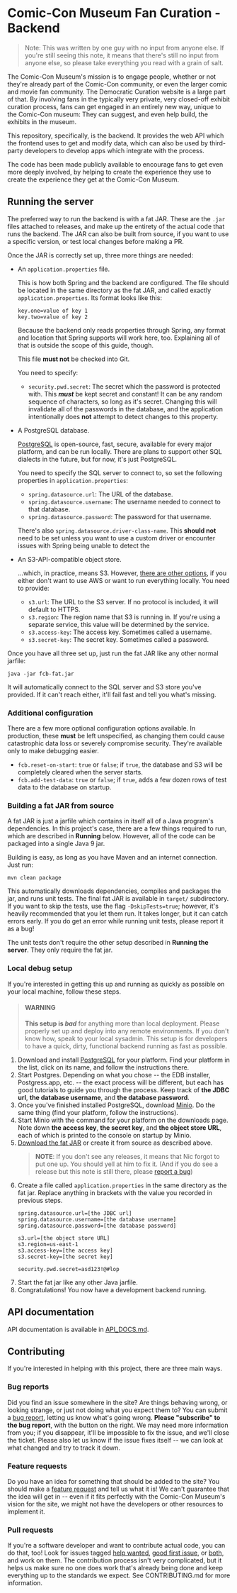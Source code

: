# Comic-Con Museum Fan Curation - Backend

> Note: This was written by one guy with no input from anyone else. If you're
> still seeing this note, it means that there's still no input from anyone
> else, so please take everything you read with a grain of salt.

The Comic-Con Museum's mission is to engage people, whether or not they're
already part of the Comic-Con community, or even the larger comic and movie
fan community. The Democratic Curation website is a large part of that. By
involving fans in the typically very private, very closed-off exhibit curation
process, fans can get engaged in an entirely new way, unique to the Comic-Con
museum: They can suggest, and even help build, the exhibits in the museum.

This repository, specifically, is the backend. It provides the web API which
the frontend uses to get and modify data, which can also be used by
third-party developers to develop apps which integrate with the process.

The code has been made publicly available to encourage fans to get even more
deeply involved, by helping to create the experience they use to create the
experience they get at the Comic-Con Museum.

## Running the server

The preferred way to run the backend is with a fat JAR. These are the `.jar`
files attached to releases, and make up the entirety of the actual code that
runs the backend. The JAR can also be built from source, if you want to use
a specific version, or test local changes before making a PR.

Once the JAR is correctly set up, three more things are needed:

*   An `application.properties` file.

    This is how both Spring and the backend are configured. The file should
    be located in the same directory as the fat JAR, and called exactly
    `application.properties`. Its format looks like this:
    
    ```properties
    key.one=value of key 1
    key.two=value of key 2
    ```
    
    Because the backend only reads properties through Spring, any format
    and location that Spring supports will work here, too. Explaining all of
    that is outside the scope of this guide, though.
    
    This file **must not** be checked into Git.
    
    You need to specify:
    *   `security.pwd.secret`: The secret which the password is protected with.
        This ***must*** be kept secret and constant! It can be any random
        sequence of characters, so long as it's secret. Changing this will
        invalidate all of the passwords in the database, and the application
        intentionally does **not** attempt to detect changes to this property.

*   A PostgreSQL database.

    [PostgreSQL][postgres] is open-source, fast, secure, available for every
    major platform, and can be run locally. There are plans to support other
    SQL dialects in the future, but for now, it's just PostgreSQL.
    
    You need to specify the SQL server to connect to, so set the following
    properties in `application.properties`:
    
    *   `spring.datasource.url`: The URL of the database.
    *   `spring.datasource.username`: The username needed to connect to that
        database.
    *    `spring.datasource.password`: The password for that username.
    
    There's also `spring.datasource.driver-class-name`. This **should not**
    need to be set unless you want to use a custom driver or encounter issues
    with Spring being unable to detect the 

*   An S3-API-compatible object store.

    ...which, in practice, means S3. However, [there are other options][minio],
    if you either don't want to use AWS or want to run everything locally. You
    need to provide:
    
    *   `s3.url`: The URL to the S3 server. If no protocol is included, it will
        default to HTTPS.
    *   `s3.region`: The region name that S3 is running in. If you're using a
        separate service, this value will be determined by the service.
    *   `s3.access-key`: The access key. Sometimes called a username.
    *   `s3.secret-key`: The secret key. Sometimes called a password.

Once you have all three set up, just run the fat JAR like any other normal
jarfile:

```
java -jar fcb-fat.jar
```

It will automatically connect to the SQL server and S3 store you've provided.
If it can't reach either, it'll fail fast and tell you what's missing.

### Additional configuration

There are a few more optional configuration options available. In production,
these **must** be left unspecified, as changing them could cause catastrophic
data loss or severely compromise security. They're available only to make
debugging easier.

*   `fcb.reset-on-start`: `true` or `false`; if `true`, the database and
    S3 will be completely cleared when the server starts.
*   `fcb.add-test-data`: `true` or `false`; if `true`, adds a few dozen rows
    of test data to the database on startup.

### Building a fat JAR from source

A fat JAR is just a jarfile which contains in itself all of a Java program's
dependencies. In this project's case, there are a few things required to run,
which are described in **Running** below. However, all of the code can be
packaged into a single Java 9 jar.

Building is easy, as long as you have Maven and an internet connection. Just
run:

```
mvn clean package
```

This automatically downloads dependencies, compiles and packages the jar, and
runs unit tests. The final fat JAR is available in `target/` subdirectory. If
you want to skip the tests, use the flag `-DskipTests=true`; however, it's
heavily recommended that you let them run. It takes longer, but it can catch
errors early. If you do get an error while running unit tests, please report
it as a bug!

The unit tests don't require the other setup described in **Running the
server**. They only require the fat jar.

### Local debug setup

If you're interested in getting this up and running as quickly as possible on
your local machine, follow these steps.

>   #### WARNING
>   **This setup is *bad*** for anything more than local deployment. Please
    properly set up and deploy into any remote environments. If you don't know
    how, speak to your local sysadmin. This setup is for developers to have a
    quick, dirty, functional backend running as fast as possible.

1.  Download and install [PostgreSQL][postgres-dl] for your platform. Find
    your platform in the list, click on its name, and follow the instructions
    there.
2.  Start Postgres. Depending on what you chose -- the EDB installer,
    Postgress.app, etc. -- the exact process will be different, but each has
    good tutorials to guide you through the process. Keep track of **the
    JDBC url**, **the database username**, and **the database password**.
3.  Once you've finished installed PostgreSQL, download [Minio][minio-dl]. Do
    the same thing (find your platform, follow the instructions).
4.  Start Minio with the command for your platform on the downloads page. Note
    down **the access key**, **the secret key**, and **the object store URL**,
    each of which is printed to the console on startup by Minio.
5.  [Download the fat JAR][fat-jar] or create it from source as described
    above.
    >   **NOTE**: If you don't see any releases, it means that Nic forgot to
        put one up. You should yell at him to fix it. (And if you do see a
        release but this note is still there, please
        [report a bug][gh-br-tmpl])
6.  Create a file called `application.properties` in the same directory as the
    fat jar. Replace anything in brackets with the value you recorded in
    previous steps.
    ```properties
    spring.datasource.url=[the JDBC url]
    spring.datasource.username=[the database username]
    spring.datasource.password=[the database password]
    
    s3.url=[the object store URL]
    s3.region=us-east-1
    s3.access-key=[the access key]
    s3.secret-key=[the secret key]
    
    security.pwd.secret=asd123!@#lop
    ```
7.  Start the fat jar like any other Java jarfile.
8.  Congratulations! You now have a development backend running.

## API documentation

API documentation is available in [API_DOCS.md](API_DOCS).

## Contributing

If you're interested in helping with this project, there are three main ways.

### Bug reports

Did you find an issue somewhere in the site? Are things behaving wrong, or
looking strange, or just not doing what you expect them to? You can submit a
[bug report][gh-br-tmpl], letting us know what's going wrong.  **Please
"subscribe" to the bug report**, with the button on the right. We may need
more information from you; if you disappear, it'll be impossible to fix the
issue, and we'll close the ticket. Please also let us know if the issue fixes
itself -- we can look at what changed and try to track it down.

### Feature requests

Do you have an idea for something that should be added to the site? You should
make a [feature request][gh-fr-tmpl] and tell us what it is! We can't
guarantee that the idea will get in -- even if it fits perfectly with the
Comic-Con Museum's vision for the site, we might not have the developers or
other resources to implement it.
    
### Pull requests

If you're a software developer and want to contribute actual code, you can do
that, too! Look for issues tagged [help wanted][gh-hw-search],
[good first issue][gh-gfi-search], or [both][gh-hw-gfi-search], and work on
them. The contribution process isn't very complicated, but it helps us make
sure no one does work that's already being done and keep everything up to the
standards we expect. See CONTRIBUTING.md for more information.

 [gh-br-tmpl]: https://github.com/Comic-ConMuseum/fan-curation-spring/issues/new?template=bug-report.md
 [gh-fr-tmpl]: https://github.com/Comic-ConMuseum/fan-curation-spring/issues/new?template=feature_request.md
 [gh-gfi-search]: https://github.com/Comic-ConMuseum/fan-curation-spring/labels/good%20first%20issue
 [gh-hw-search]: https://github.com/Comic-ConMuseum/fan-curation-spring/labels/help%20wanted
 [gh-hw-gfi-search]: https://github.com/Comic-ConMuseum/fan-curation-spring/issues?q=is%3Aopen+label%3A%22good+first+issue%22+label%3A%22help+wanted%22
 [minio]: https://minio.io/
 [minio-dl]: https://www.minio.io/downloads.html
 [postgres]: https://www.postgresql.org/
 [postgres-dl]: https://www.postgresql.org/download
 [fat-jar]: https://github.com/Comic-ConMuseum/fan-curation-spring/releases/latest
